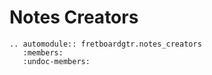 # Notes Creators

```{eval-rst}
.. automodule:: fretboardgtr.notes_creators
   :members:
   :undoc-members:
```
